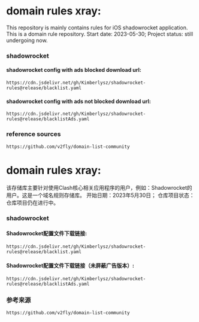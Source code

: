 # domain rules xray:
  This repository is mainly contains rules for iOS shadowrocket application. This is a domain rule repository.
  Start date: 2023-05-30; 
  Project status: still undergoing now.

  ### shadowrocket
  #### shadowrocket config with ads blocked download url: 
    https://cdn.jsdelivr.net/gh/Kimberlysz/shadowrocket-rules@release/blacklist.yaml

  #### shadowrocket config with ads not blocked download url: 
    https://cdn.jsdelivr.net/gh/Kimberlysz/shadowrocket-rules@release/blacklistAds.yaml

  ### reference sources
    https://github.com/v2fly/domain-list-community


# domain rules xray:
  该存储库主要针对使用Clash核心相关应用程序的用户，例如：Shadowrocket的用户。这是一个域名规则存储库。
  开始日期：2023年5月30日；
  仓库项目状态：仓库项目仍在进行中。

  ### shadowrocket
  #### Shadowrocket配置文件下载链接:
    https://cdn.jsdelivr.net/gh/Kimberlysz/shadowrocket-rules@release/blacklist.yaml

  #### Shadowrocket配置文件下载链接（未屏蔽广告版本）: 
    https://cdn.jsdelivr.net/gh/Kimberlysz/shadowrocket-rules@release/blacklistAds.yaml

  ### 参考来源
    https://github.com/v2fly/domain-list-community
